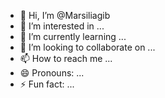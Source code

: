 - 👋 Hi, I’m @Marsiliagib
- 👀 I’m interested in ...
- 🌱 I’m currently learning ...
- 💞️ I’m looking to collaborate on ...
- 📫 How to reach me ...
- 😄 Pronouns: ...
- ⚡ Fun fact: ...

<!---
Marsiliagib/Marsiliagib is a ✨ special ✨ repository because its `README.md` (this file) appears on your GitHub profile.
You can click the Preview link to take a look at your changes.
--->
